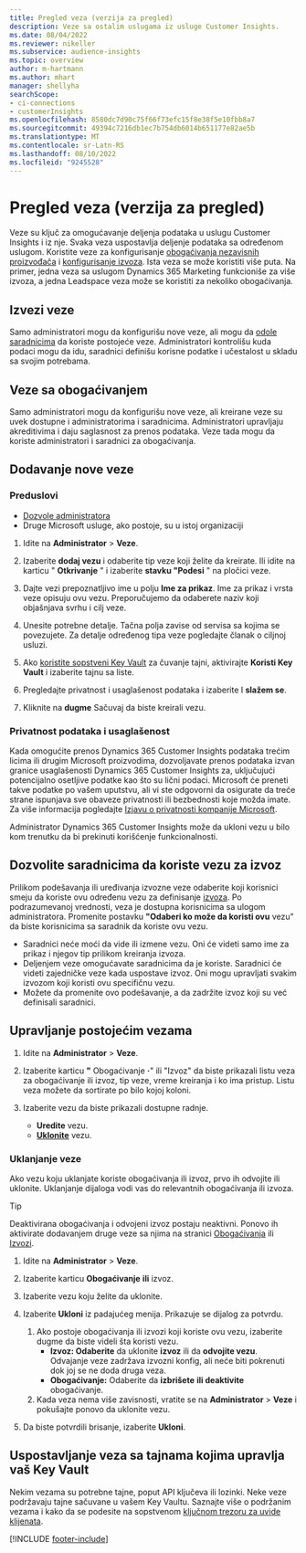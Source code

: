 ```yaml
---
title: Pregled veza (verzija za pregled)
description: Veze sa ostalim uslugama iz usluge Customer Insights.
ms.date: 08/04/2022
ms.reviewer: nikeller
ms.subservice: audience-insights
ms.topic: overview
author: m-hartmann
ms.author: mhart
manager: shellyha
searchScope:
- ci-connections
- customerInsights
ms.openlocfilehash: 8580dc7d90c75f66f73efc15f8e38f5e10fbb8a7
ms.sourcegitcommit: 49394c7216db1ec7b754db6014b651177e82ae5b
ms.translationtype: MT
ms.contentlocale: sr-Latn-RS
ms.lasthandoff: 08/10/2022
ms.locfileid: "9245528"
---
```

# <a name="connections-preview-overview"></a>Pregled veza (verzija za pregled)

Veze su ključ za omogućavanje deljenja podataka u uslugu Customer Insights i iz nje. Svaka veza uspostavlja deljenje podataka sa određenom uslugom. Koristite veze za konfigurisanje [obogaćivanja nezavisnih proizvođača](enrichment-hub.md) i [konfigurisanje izvoza](export-destinations.md). Ista veza se može koristiti više puta. Na primer, jedna veza sa uslugom Dynamics 365 Marketing funkcioniše za više izvoza, a jedna Leadspace veza može se koristiti za nekoliko obogaćivanja.

## <a name="export-connections"></a>Izvezi veze

Samo administratori mogu da konfigurišu nove veze, ali mogu da [odole saradnicima](#allow-contributors-to-use-a-connection-for-exports) da koriste postojeće veze. Administratori kontrolišu kuda podaci mogu da idu, saradnici definišu korisne podatke i učestalost u skladu sa svojim potrebama.

## <a name="enrichment-connections"></a>Veze sa obogaćivanjem

Samo administratori mogu da konfigurišu nove veze, ali kreirane veze su uvek dostupne i administratorima i saradnicima. Administratori upravljaju akreditivima i daju saglasnost za prenos podataka. Veze tada mogu da koriste administratori i saradnici za obogaćivanja.

## <a name="add-a-new-connection"></a>Dodavanje nove veze

### <a name="prerequisites"></a>Preduslovi

- [Dozvole administratora](permissions.md)
- Druge Microsoft usluge, ako postoje, su u istoj organizaciji

1. Idite na **Administrator** > **Veze**.

1. Izaberite **dodaj vezu** i odaberite tip veze koji želite da kreirate. Ili idite na karticu " **Otkrivanje** " i izaberite **stavku "Podesi** " na pločici veze.

1. Dajte vezi prepoznatljivo ime u polju **Ime za prikaz**. Ime za prikaz i vrsta veze opisuju ovu vezu. Preporučujemo da odaberete naziv koji objašnjava svrhu i cilj veze.

1. Unesite potrebne detalje. Tačna polja zavise od servisa sa kojima se povezujete. Za detalje određenog tipa veze pogledajte članak o ciljnoj usluzi.

1. Ako [koristite sopstveni Key Vault](use-azure-key-vault.md) za čuvanje tajni, aktivirajte **Koristi Key Vault** i izaberite tajnu sa liste.

1. Pregledajte privatnost i usaglašenost podataka i izaberite I **slažem se**.

1. Kliknite na **dugme** Sačuvaj da biste kreirali vezu.

### <a name="data-privacy-and-compliance"></a>Privatnost podataka i usaglašenost

Kada omogućite prenos Dynamics 365 Customer Insights podataka trećim licima ili drugim Microsoft proizvodima, dozvoljavate prenos podataka izvan granice usaglašenosti Dynamics 365 Customer Insights za, uključujući potencijalno osetljive podatke kao što su lični podaci. Microsoft će preneti takve podatke po vašem uputstvu, ali vi ste odgovorni da osigurate da treće strane ispunjava sve obaveze privatnosti ili bezbednosti koje možda imate. Za više informacija pogledajte [Izjavu o privatnosti kompanije Microsoft](https://go.microsoft.com/fwlink/?linkid=396732).

Administrator Dynamics 365 Customer Insights može da ukloni vezu u bilo kom trenutku da bi prekinuti korišćenje funkcionalnosti.

## <a name="allow-contributors-to-use-a-connection-for-exports"></a>Dozvolite saradnicima da koriste vezu za izvoz

Prilikom podešavanja ili uređivanja izvozne veze odaberite koji korisnici smeju da koriste ovu određenu vezu za definisanje [izvoza](export-destinations.md). Po podrazumevanoj vrednosti, veza je dostupna korisnicima sa ulogom administratora. Promenite postavku **"Odaberi ko može da koristi ovu** vezu" da biste korisnicima sa saradnik da koriste ovu vezu.

- Saradnici neće moći da vide ili izmene vezu. Oni će videti samo ime za prikaz i njegov tip prilikom kreiranja izvoza.
- Deljenjem veze omogućavate saradnicima da je koriste. Saradnici će videti zajedničke veze kada uspostave izvoz. Oni mogu upravljati svakim izvozom koji koristi ovu specifičnu vezu.
- Možete da promenite ovo podešavanje, a da zadržite izvoz koji su već definisali saradnici.

## <a name="manage-existing-connections"></a>Upravljanje postojećim vezama

1. Idite na **Administrator** > **Veze**.

1. Izaberite karticu **"** Obogaćivanje **·**" ili "Izvoz" da biste prikazali listu veza za obogaćivanje ili izvoz, tip veze, vreme kreiranja i ko ima pristup. Listu veza možete da sortirate po bilo kojoj koloni.

1. Izaberite vezu da biste prikazali dostupne radnje.

   - **Uredite** vezu.
   - [**Uklonite**](#remove-a-connection) vezu.

### <a name="remove-a-connection"></a>Uklanjanje veze

Ako vezu koju uklanjate koriste obogaćivanja ili izvoz, prvo ih odvojite ili uklonite. Uklanjanje dijaloga vodi vas do relevantnih obogaćivanja ili izvoza.

> [!TIP]
> Deaktivirana obogaćivanja i odvojeni izvoz postaju neaktivni. Ponovo ih aktivirate dodavanjem druge veze sa njima na stranici [Obogaćivanja](enrichment-hub.md) ili [Izvozi](export-destinations.md).

1. Idite na **Administrator** > **Veze**.

1. Izaberite karticu **Obogaćivanje** **ili** izvoz.

1. Izaberite vezu koju želite da uklonite.

1. Izaberite **Ukloni** iz padajućeg menija. Prikazuje se dijalog za potvrdu.

   1. Ako postoje obogaćivanja ili izvozi koji koriste ovu vezu, izaberite dugme da biste videli šta koristi vezu.
      - **Izvoz: Odaberite** da uklonite **izvoz** ili da **odvojite vezu**. Odvajanje veze zadržava izvozni konfig, ali neće biti pokrenuti dok joj se ne doda druga veza.
      - **Obogaćivanje:** Odaberite da **izbrišete** **ili deaktivite** obogaćivanje.
   1. Kada veza nema više zavisnosti, vratite se na **Administrator** > **Veze** i pokušajte ponovo da uklonite vezu.

1. Da biste potvrdili brisanje, izaberite **Ukloni**.

## <a name="set-up-connections-with-secrets-managed-by-your-own-key-vault"></a>Uspostavljanje veza sa tajnama kojima upravlja vaš Key Vault

Nekim vezama su potrebne tajne, poput API ključeva ili lozinki. Neke veze podržavaju tajne sačuvane u vašem Key Vaultu. Saznajte više o podržanim vezama i kako da se podesite na sopstvenom [ključnom trezoru za uvide klijenata](use-azure-key-vault.md).

[!INCLUDE [footer-include](includes/footer-banner.md)]
